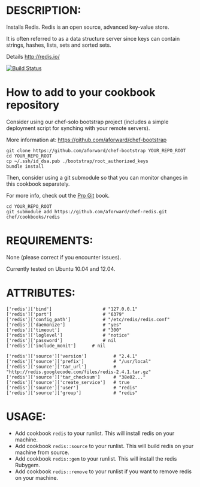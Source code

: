 # DESCRIPTION:

Installs Redis. Redis is an open source, advanced key-value store.

It is often referred to as a data structure server since keys can contain strings, hashes, lists, sets and sorted sets.

Details http://redis.io/

[![Build Status](https://travis-ci.org/ctrabold/chef-redis.png?branch=master)](https://travis-ci.org/ctrabold/chef-redis)

# How to add to your cookbook repository #

Consider using our chef-solo bootstrap project (includes a simple deployment script for synching with your remote servers).

More information at: https://github.com/aforward/chef-bootstrap

```
git clone https://github.com/aforward/chef-bootstrap YOUR_REPO_ROOT
cd YOUR_REPO_ROOT
cp ~/.ssh/id_dsa.pub ./bootstrap/root_authorized_keys
bundle install
```

Then, consider using a git submodule so that you can monitor changes in this cookbook separately.

For more info, check out the [Pro Git](http://progit.org/book/ch6-6.html) book.

```
cd YOUR_REPO_ROOT
git submodule add https://github.com/aforward/chef-redis.git chef/cookbooks/redis
```


# REQUIREMENTS:

None (please correct if you encounter issues).

Currently tested on Ubuntu 10.04 and 12.04.

# ATTRIBUTES:

	['redis']['bind']         			# "127.0.0.1"
	['redis']['port']         			# "6379"
	['redis']['config_path']  			# "/etc/redis/redis.conf"
	['redis']['daemonize']    			# "yes"
	['redis']['timeout']      			# "300"
	['redis']['loglevel']     		 	# "notice"
	['redis']['password']     		 	# nil
	['redis']['include_monit']     	# nil

	['redis']['source']['version']          # "2.4.1"
	['redis']['source']['prefix']           # "/usr/local"
	['redis']['source']['tar_url']          # "http://redis.googlecode.com/files/redis-2.4.1.tar.gz"
	['redis']['source']['tar_checksum']     # "38e02..."
	['redis']['source']['create_service']   # true
	['redis']['source']['user']             # "redis"
	['redis']['source']['group']            # "redis"

# USAGE:

* Add cookbook ``redis`` to your runlist. This will install redis on your machine.
* Add cookbook ``redis::source`` to your runlist. This will build redis on your machine from source.
* Add cookbook ``redis::gem`` to your runlist. This will install the redis Rubygem.
* Add cookbook ``redis::remove`` to your runlist if you want to remove redis on your machine.
